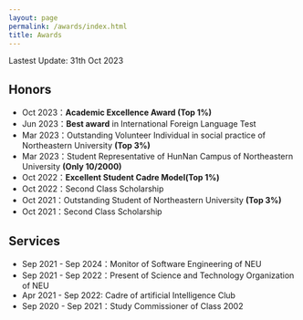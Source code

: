 ```yaml
---
layout: page
permalink: /awards/index.html
title: Awards
---
```


Lastest Update: 31th Oct 2023&nbsp; 



## Honors

- Oct 2023：**Academic Excellence Award (Top 1%)**
- Jun 2023：**Best award** in International Foreign Language Test
- Mar 2023：Outstanding Volunteer Individual in social practice of Northeastern University **(Top 3%)**
- Mar 2023：Student Representative of HunNan Campus of Northeastern University **(Only 10/2000)**
- Oct 2022：**Excellent Student Cadre Model(Top 1%)**
- Oct 2022：Second Class Scholarship
- Oct 2021：Outstanding Student of Northeastern University **(Top 3%)**
- Oct 2021：Second Class Scholarship



## Services
- Sep 2021 - Sep 2024：Monitor of Software Engineering of NEU
- Sep 2021 - Sep 2022：Present of Science and Technology Organization of NEU
- Apr 2021 - Sep 2022: Cadre of artificial Intelligence Club 
- Sep 2020 - Sep 2021：Study Commissioner of Class 2002

<!-- ## Scholarships

- August 2023：**FEPG Scholarship** (about $1400)<br>One of the highest undergraduate awards at FZU.
- May 2023：**XiamenAir Scholarship** (about $600)<br>One of the highest undergraduate awards at FZU
- Oct 2023：Best Academic Performance of Maynooth (€100)
- Oct 2022：Best Student Project Award of Maynooth (€100)
- March 2023：Second Prize Scholarship of FZU ($1400)
- Sep 2022：First Prize Scholarship of FZU ($2100)
- March 2022：First Prize Scholarship of FZU ($2100)
- Sep 2021：Third Prize Scholarship of FZU ($700)
- March 2021：First Prize Scholarship of FZU ($2100)<br>Combined degree scholarship between FZU and Maynooth.<br> -->

<!-- ## Competitions

- Aug 2023：Second Prize in National Collegiate Internet of Things Technology and Application Competition
- Aug 2023：**<font color='red'>Best Technology Award</font>** in National Youth Science Innovation Project Competition
- Aug 2023：Second Prize in National College Digital Art&Design Awards (NCDA, provincial level)
- July 2023：Third Prize in Fujian College Student Computer Design Competition
- June 2023：**First Prize (Provincial championship)** in Fujian Youth Science Innovation Project Competition
- May 2023：**<font color='red'>Finalist Award</font>** in Mathematical Contest In Modeling (Top 1% of all 20508 paper)
- Dec 2022：First Prize (Provincial Level) in China Undergraduate Mathematical Contest in Modeling
- Oct 2022：Maynooth International Engineering College Best Student Project in Academic Year 2022
- Aug 2022： Third Prize in China National College Student Computer Design Competition
- June 2022：Second Prize in Fujian College Student Computer Design Competition
- June 2022：**Champion** of 100-meter Freestyle Swimming Competition of Fuzhou University
- June 2022：Third Prize in the 13th Nanwei Cup Mathematical Mathematical Contest in Modeling<br> -->
